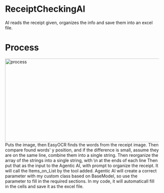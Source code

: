 # ReceiptCheckingAI
AI reads the receipt given, organizes the info and save them into an excel file.

# Process
<img width="1501" height="273" alt="process" src="https://github.com/user-attachments/assets/ad416276-420e-4ff7-896e-230178621c66" />
Puts the image, then EasyOCR finds the words from the receipt image.
Then compare found words' y position, and if the difference is small, assume they are on the same line, combine them into a single string.
Then reorganize the array of the strings into a single string, with \n at the ends of each line
Then put that as the input to the Agentic AI, with prompt to organize the receipt. It will call the Items_on_List by the tool added.
Agentic AI will create a correct parameter with my custom class based on BaseModel, so use the parameter to fill in the required sections. 
In my code, it will automaticall fill in the cells and save it as the excel file.
